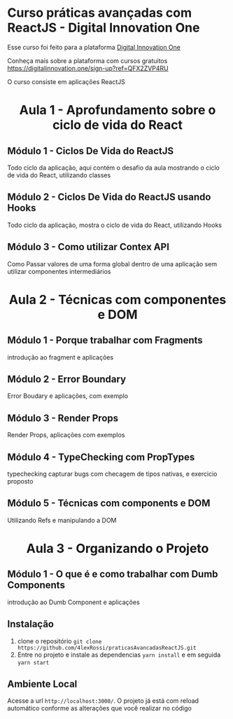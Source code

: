 # Curso práticas avançadas com ReactJS - Digital Innovation One

Esse curso foi feito para a plataforma [Digital Innovation One](https://digitalinnovation.one/)

Conheça mais sobre a plataforma com cursos gratuitos https://digitalinnovation.one/sign-up?ref=QFX2ZVP4RU

O curso consiste em aplicações ReactJS

<h1 align="center"> Aula 1 - Aprofundamento sobre o ciclo de vida do React </h1>

## Módulo 1 - Ciclos De Vida do ReactJS

Todo ciclo da aplicação, aqui contém o desafio da aula mostrando o ciclo de vida do React, utilizando classes

## Módulo 2 - Ciclos De Vida do ReactJS usando Hooks

Todo ciclo da aplicação, mostra o ciclo de vida do React, utilizando Hooks

## Módulo 3 - Como utilizar Contex API

Como Passar valores de uma forma global dentro de uma aplicação sem utilizar componentes intermediários

<h1 align="center"> Aula 2 - Técnicas com componentes e DOM </h1>

## Módulo 1 - Porque trabalhar com Fragments

introdução ao fragment e aplicações

## Módulo 2 - Error Boundary

Error Boudary e aplicações, com exemplo

## Módulo 3 - Render Props

Render Props, aplicações com exemplos

## Módulo 4 - TypeChecking com PropTypes

typechecking capturar bugs com checagem de tipos nativas, e exercicio proposto

## Módulo 5 - Técnicas com components e DOM

Utilizando Refs e manipulando a DOM

<h1 align="center"> Aula 3 - Organizando o Projeto </h1>

## Módulo 1 - O que é e como trabalhar com Dumb Components

introdução ao Dumb Component e aplicações

## Instalação

1. clone o repositório `git clone https://github.com/4lexRossi/praticasAvancadasReactJS.git`
2. Entre no projeto e instale as dependencias `yarn install` e em seguida `yarn start`

## Ambiente Local

Acesse a url `http://localhost:3000/`. O projeto já está com reload automático conforme as alterações que você realizar no código